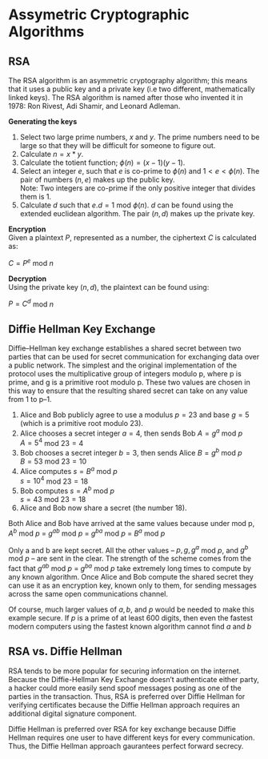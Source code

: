 # Assymetric Cryptographic Algorithms

## RSA

The RSA algorithm is an asymmetric cryptography algorithm; this means that it uses a public key and a private key (i.e two different, mathematically linked keys). The RSA algorithm is named after those who invented it in 1978: Ron Rivest, Adi Shamir, and Leonard Adleman.

**Generating the keys**
1. Select two large prime numbers, $x$ and $y$. The prime numbers need to be large so that they will be difficult for someone to figure out.
2. Calculate $n = x * y$.
3. Calculate the totient function; $\phi(n) = (x-1)(y-1)$.
4. Select an integer $e$, such that $e$ is co-prime to $\phi(n)$ and $1 < e < \phi(n)$. The pair of numbers $(n,e)$ makes up the public key.\
Note: Two integers are co-prime if the only positive integer that divides them is 1.
5. Calculate $d$ such that $e.d = 1$ mod $\phi(n)$. $d$ can be found using the extended euclidean algorithm. The pair $(n,d)$ makes up the private key.

**Encryption**\
Given a plaintext $P$, represented as a number, the ciphertext $C$ is calculated as:

$C = P^{e}$ mod $n$

**Decryption**\
Using the private key $(n,d)$, the plaintext can be found using:

$P = C^{d}$ mod $n$

## Diffie Hellman Key Exchange

Diffie–Hellman key exchange establishes a shared secret between two parties that can be used for secret communication for exchanging data over a public network.
The simplest and the original implementation of the protocol uses the multiplicative group of integers modulo p, where p is prime, and g is a primitive root modulo p. These two values are chosen in this way to ensure that the resulting shared secret can take on any value from 1 to p–1. 

1. Alice and Bob publicly agree to use a modulus $p = 23$ and base $g = 5$ (which is a primitive root modulo 23).
2. Alice chooses a secret integer $a = 4$, then sends Bob $A = g^a$ mod $p$\
  $A = 5^4$ mod $23 = 4$
3. Bob chooses a secret integer $b = 3$, then sends Alice $B = g^b$ mod $p$\
$B = 53$ mod $23 = 10$
4. Alice computes $s = B^a$ mod $p$\
$s = 10^4$ mod $23 = 18$
5. Bob computes $s = A^b$ mod $p$\
$s = 43$ mod $23 = 18$
6. Alice and Bob now share a secret (the number 18).
   
Both Alice and Bob have arrived at the same values because under mod p, \
$A^b$ mod $p$ = $g^{ab}$ mod $p$ = $g^{ba}$ mod $p$ = $B^a$ mod $p$

Only a and b are kept secret. All the other values – $p, g, g^a$ mod $p$, and $g^b$ mod $p$ – are sent in the clear. The strength of the scheme comes from the fact that $g^{ab}$ mod $p$ = $g^{ba}$ mod $p$ take extremely long times to compute by any known algorithm. Once Alice and Bob compute the shared secret they can use it as an encryption key, known only to them, for sending messages across the same open communications channel.

Of course, much larger values of $a, b,$ and $p$ would be needed to make this example secure. If $p$ is a prime of at least 600 digits, then even the fastest modern computers using the fastest known algorithm cannot find $a$ and $b$

## RSA vs. Diffie Hellman
RSA tends to be more popular for securing information on the internet. Because the Diffie-Hellman Key Exchange doesn’t authenticate either party, a hacker could more easily send spoof messages posing as one of the parties in the transaction. Thus, RSA is preferred over Diffie Hellman for verifying certificates because the Diffie Hellman approach requires an additional digital signature component.

Diffie Hellman is preferred over RSA for key exchange because Diffie Hellman requires one user to have different keys for every communication. Thus, the Diffie Hellman approach gaurantees perfect forward secrecy.